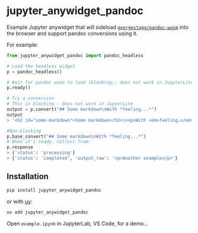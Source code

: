 # jupyter_anywidget_pandoc

Example Jupyter anywidget that will sideload [`georgestagg/pandoc-wasm`](https://github.com/georgestagg/pandoc-wasm) into the browser and support pandoc conversions using it.

For example:

```python
from jupyter_anywidget_pandoc import pandoc_headless

# Load the headless widget
p = pandoc_headless()

# Wait for pandoc wasm to load (blocking;; does not work in JupyterLite)
p.ready()

# Try a conversion
# This is blocking - does not work in JupyerLite
output = p.convert("## Some markdown\nWith *feeling...*")
output
> '<h2 id="some-markdown">Some markdown</h2>\n<p>With <em>feeling…</em></p>'

#Non-blocking
p.base_convert("## Some markdown\nWith *feeling...*")
# When it's ready, collect from:
p.response
> {'status': 'processing'}
> {'status': 'completed', 'output_raw': '<p>Another example</p>'}
```

## Installation

```sh
pip install jupyter_anywidget_pandoc
```

or with [uv](https://github.com/astral-sh/uv):

```sh
uv add jupyter_anywidget_pandoc
```

Open `example.ipynb` in JupyterLab, VS Code, for a demo...
